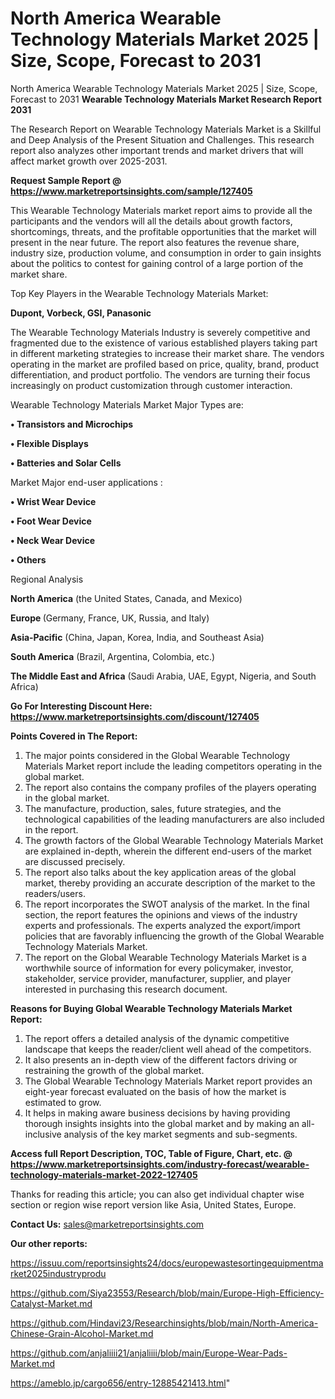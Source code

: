 # North America Wearable Technology Materials Market 2025 | Size, Scope, Forecast to 2031
 North America Wearable Technology Materials Market 2025 | Size, Scope, Forecast to 2031
<strong>Wearable Technology Materials Market Research Report 2031</strong>

The Research Report on Wearable Technology Materials Market is a Skillful and Deep Analysis of the Present Situation and Challenges. This research report also analyzes other important trends and market drivers that will affect market growth over 2025-2031.

<strong>Request Sample Report @ <a href=https://www.marketreportsinsights.com/sample/127405>https://www.marketreportsinsights.com/sample/127405</a></strong>

This Wearable Technology Materials market report aims to provide all the participants and the vendors will all the details about growth factors, shortcomings, threats, and the profitable opportunities that the market will present in the near future. The report also features the revenue share, industry size, production volume, and consumption in order to gain insights about the politics to contest for gaining control of a large portion of the market share.

Top Key Players in the Wearable Technology Materials Market:

<strong>Dupont, Vorbeck, GSI, Panasonic</strong>

The Wearable Technology Materials Industry is severely competitive and fragmented due to the existence of various established players taking part in different marketing strategies to increase their market share. The vendors operating in the market are profiled based on price, quality, brand, product differentiation, and product portfolio. The vendors are turning their focus increasingly on product customization through customer interaction.

Wearable Technology Materials Market Major Types are:

<strong>• Transistors and Microchips

• Flexible Displays

• Batteries and Solar Cells</strong>

Market Major end-user applications :

<strong>• Wrist Wear Device

• Foot Wear Device

• Neck Wear Device

• Others</strong>

Regional Analysis

</u><strong><b>North America</b></strong> (the United States, Canada, and Mexico)

<strong><b>Europe </b></strong>(Germany, France, UK, Russia, and Italy)

<strong><b>Asia-Pacific</b></strong> (China, Japan, Korea, India, and Southeast Asia)

<strong><b>South America</b></strong> (Brazil, Argentina, Colombia, etc.)

<strong><b>The Middle East and Africa</b></strong> (Saudi Arabia, UAE, Egypt, Nigeria, and South Africa)

<strong>Go For Interesting Discount Here: <a href=https://www.marketreportsinsights.com/discount/127405>https://www.marketreportsinsights.com/discount/127405</a></strong>

<strong>Points Covered in The Report:</strong>
<ol>
  <li>The major points considered in the Global Wearable Technology Materials Market report include the leading competitors operating in the global market.</li>
  <li>The report also contains the company profiles of the players operating in the global market.</li>
  <li>The manufacture, production, sales, future strategies, and the technological capabilities of the leading manufacturers are also included in the report.</li>
  <li>The growth factors of the Global Wearable Technology Materials Market are explained in-depth, wherein the different end-users of the market are discussed precisely.</li>
  <li>The report also talks about the key application areas of the global market, thereby providing an accurate description of the market to the readers/users.</li>
  <li>The report incorporates the SWOT analysis of the market. In the final section, the report features the opinions and views of the industry experts and professionals. The experts analyzed the export/import policies that are favorably influencing the growth of the Global Wearable Technology Materials Market.</li>
  <li>The report on the Global Wearable Technology Materials Market is a worthwhile source of information for every policymaker, investor, stakeholder, service provider, manufacturer, supplier, and player interested in purchasing this research document.</li>
</ol>
<strong>Reasons for Buying Global Wearable Technology Materials Market Report:</strong>

<ol>
  <li>The report offers a detailed analysis of the dynamic competitive landscape that keeps the reader/client well ahead of the competitors.</li>
  <li>It also presents an in-depth view of the different factors driving or restraining the growth of the global market.</li>
  <li>The Global Wearable Technology Materials Market report provides an eight-year forecast evaluated on the basis of how the market is estimated to grow.</li>
  <li>It helps in making aware business decisions by having providing thorough insights insights into the global market and by making an all-inclusive analysis of the key market segments and sub-segments.</li>
</ol>
<strong>Access full Report Description, TOC, Table of Figure, Chart, etc. @ <a href=https://www.marketreportsinsights.com/industry-forecast/wearable-technology-materials-market-2022-127405>https://www.marketreportsinsights.com/industry-forecast/wearable-technology-materials-market-2022-127405</a></strong>


Thanks for reading this article; you can also get individual chapter wise section or region wise report version like Asia, United States, Europe.

<strong>Contact Us:</strong>
sales@marketreportsinsights.com

<strong>Our other reports:</strong>

<a href=https://issuu.com/reportsinsights24/docs/europewastesortingequipmentmarket2025industryprodu>https://issuu.com/reportsinsights24/docs/europewastesortingequipmentmarket2025industryprodu</a>

<a href=https://github.com/Siya23553/Research/blob/main/Europe-High-Efficiency-Catalyst-Market.md>https://github.com/Siya23553/Research/blob/main/Europe-High-Efficiency-Catalyst-Market.md</a>

<a href=https://github.com/Hindavi23/Researchinsights/blob/main/North-America-Chinese-Grain-Alcohol-Market.md>https://github.com/Hindavi23/Researchinsights/blob/main/North-America-Chinese-Grain-Alcohol-Market.md</a>

<a href=https://github.com/anjaliiii21/anjaliiii/blob/main/Europe-Wear-Pads-Market.md>https://github.com/anjaliiii21/anjaliiii/blob/main/Europe-Wear-Pads-Market.md</a>

<a href=https://ameblo.jp/cargo656/entry-12885421413.html>https://ameblo.jp/cargo656/entry-12885421413.html</a>"
